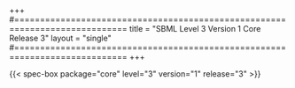 +++
#============================================================================
title  = "SBML Level 3 Version 1 Core Release 3"
layout = "single"
#============================================================================
+++

{{< spec-box package="core" level="3" version="1" release="3" >}}
